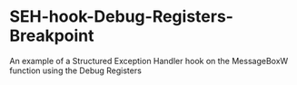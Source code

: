 # SEH-hook-Debug-Registers-Breakpoint
 An example of a Structured Exception Handler hook on the MessageBoxW function using the Debug Registers

